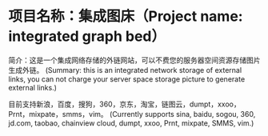 # 项目名称：集成图床（Project name: integrated graph bed）


简介：这是一个集成网络存储的外链网站，可以不费您的服务器空间资源存储图片生成外链。
(Summary: this is an integrated network storage of external links, you can not charge your server space storage picture to generate external links.)

目前支持新浪，百度，搜狗，360，京东，淘宝，链图云，dumpt，xxoo，Prnt，mixpate，smms，vim。
(Currently supports sina, baidu, sogou, 360, jd.com, taobao, chainview cloud, dumpt, xxoo, Prnt, mixpate, SMMS, vim.)

